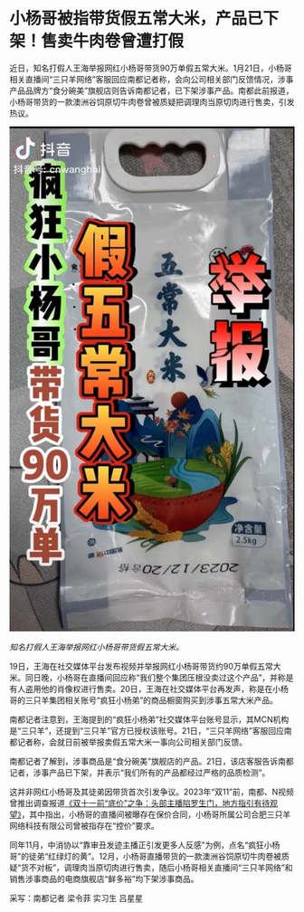 # 小杨哥被指带货假五常大米，产品已下架！售卖牛肉卷曾遭打假

近日，知名打假人王海举报网红小杨哥带货90万单假五常大米。1月21日，小杨哥相关直播间“三只羊网络”客服回应南都记者称，会向公司相关部门反馈情况，涉事产品品牌方“食分碗美”旗舰店则告诉南都记者，已下架涉事产品。南都此前报道，小杨哥带货的一款澳洲谷饲原切牛肉卷曾被质疑把调理肉当原切肉进行售卖，引发热议。

![649c3405b8d32ba9ecf37ed5154c482b.jpg](https://raw.githubusercontent.com/qqhsx/qqnews_image/main/2024/01/21/小杨哥被指带货假五常大米，产品已下架！售卖牛肉卷曾遭打假/649c3405b8d32ba9ecf37ed5154c482b.jpg)

 _知名打假人王海举报网红小杨哥带货假五常大米。_

19日，王海在社交媒体平台发布视频并举报网红小杨哥带货约90万单假五常大米。同日晚，小杨哥在直播间回应称“我们整个集团压根没卖过这个产品”，并称是有人盗用他的肖像权进行售卖。20日，王海在社交媒体平台再发声，称是在小杨哥的三只羊集团相关账号“疯狂小杨弟”的商品橱窗购买到涉事五常大米产品。

南都记者注意到，王海提到的“疯狂小杨弟”社交媒体平台账号显示，其MCN机构是“三只羊”，还提到“三只羊”官方已授权该账号。21日，“三只羊网络”客服回应南都记者称，会就日前被举报卖假五常大米一事向公司相关部门反馈。

南都记者了解到，涉事商品是“食分碗美”旗舰店的产品。21日，该店客服告诉南都记者，涉事产品已下架，并表示“我们所有的产品都经过严格的品质检测”。

这并非网红小杨哥及其徒弟因带货首次引发争议。2023年“双11”前，南都、N视频曾推出调查报道[《双十一前“底价”之争：头部主播陷罗生门，地方指引有待观望》](https://news.qq.com/rain/a/20231109A02LRE00)，其中指出，小杨哥的直播间被曝存在保价合同，小杨哥所属公司合肥三只羊网络科技有限公司曾被指存在“控价”要求。

同年11月，中消协以“靠审丑发迹主播正引发更多人反感”为例，点名“疯狂小杨哥”的徒弟“红绿灯的黄”。12月，小杨哥直播带货的一款澳洲谷饲原切牛肉卷被质疑“货不对板”，调理肉当原切肉进行售卖，随后小杨哥相关直播间“三只羊网络”和销售涉事商品的电商旗舰店“鲜多裕”均下架涉事商品。

采写：南都记者 梁令菲 实习生 吕星星

